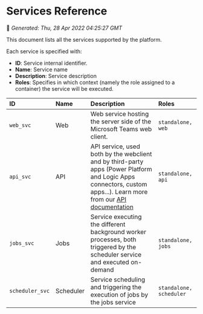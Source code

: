 # Services Reference
📆 *Generated: Thu, 28 Apr 2022 04:25:27 GMT*

This document lists all the services supported by the platform.

Each service is specified with:
- **ID**: Service internal identifier.
- **Name**: Service name
- **Description**: Service description
- **Roles**: Specifies in which context (namely the role assigned to a container) the service will be executed.



| ID | Name | Description | Roles |
|:---|:-----|:------------|:------|
| `web_svc` | Web | Web service hosting the server side of the Microsoft Teams web client. | `standalone, web` |
| `api_svc` | API | API service, used both by the webclient and by third-party apps (Power Platform and Logic Apps connectors, custom apps...). Learn more from our [API documentation](https://docs.nbold.co/api/get-started) | `standalone, api` |
| `jobs_svc` | Jobs | Service executing the different background worker processes, both triggered by the scheduler service and executed on-demand | `standalone, jobs` |
| `scheduler_svc` | Scheduler | Service scheduling and triggering the execution of jobs by the jobs service | `standalone, scheduler` |
